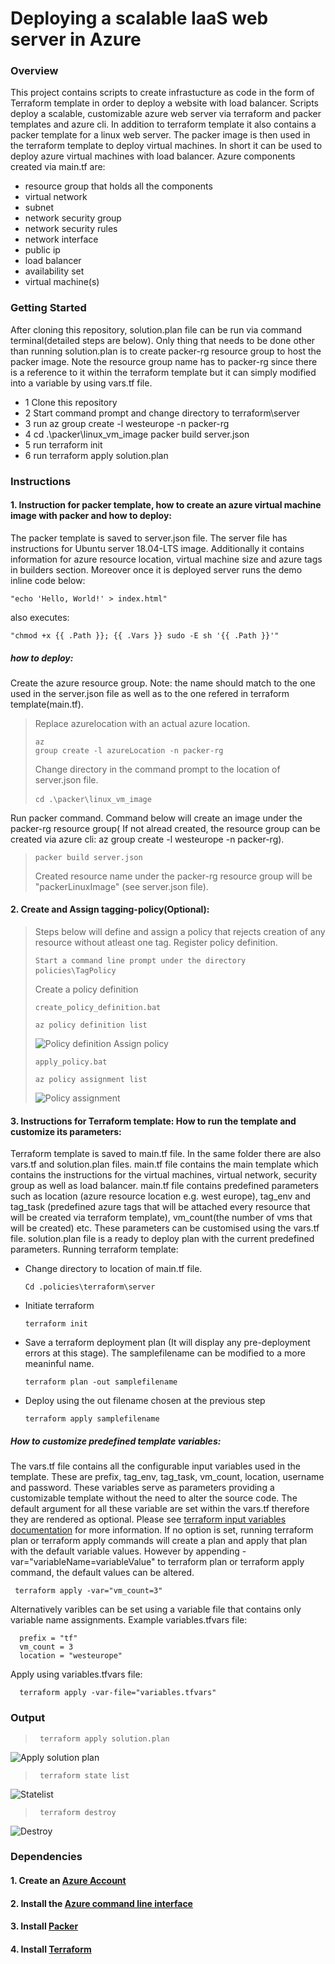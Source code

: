 # Deploying a scalable IaaS web server in Azure
### Overview
This project contains scripts to create infrastucture as code in the form of Terraform template in order to deploy a website with load balancer. Scripts deploy a scalable, customizable azure web server via terraform and packer templates and azure cli. In addition to terraform template it also contains a packer template for a linux web server. The packer image is then used in the terraform template to deploy virtual machines.
In short it can be used to deploy azure virtual machines with load balancer.
Azure components created via main.tf are:
*  resource group that holds all the components
*  virtual network
*  subnet
*  network security group
*  network security rules
*  network interface
*  public ip
*  load balancer
*  availability set
*  virtual machine(s)


### Getting Started
After cloning this repository, solution.plan file can be run via command terminal(detailed steps are below). Only thing that needs to be done other than running solution.plan is to create packer-rg resource group to host the packer image. Note the resource group name has to packer-rg since there is a reference to it within the terraform template but it can simply modified into a variable by using vars.tf file. 
* 1 Clone this repository
* 2 Start command prompt and change directory to terraform\server
* 3 run az group create -l westeurope -n packer-rg
* 4 cd .\packer\linux_vm_image packer build server.json
* 5 run terraform init 
* 6 run terraform apply solution.plan

### Instructions
#### 1. Instruction for packer template, how to create an azure virtual machine image with packer and how to deploy:
The packer template is saved to server.json file. The server file has instructions for Ubuntu server 18.04-LTS image. Additionally it contains information for azure resource location, virtual machine size and azure tags in builders section. Moreover once it is deployed server runs the demo inline code below: 

    "echo 'Hello, World!' > index.html"
    
also executes:

    "chmod +x {{ .Path }}; {{ .Vars }} sudo -E sh '{{ .Path }}'"
    
##### how to deploy:
Create the azure resource group. Note: the name should match to the one used in the server.json file as well as to the one refered in terraform template(main.tf).
>Replace azurelocation with an actual azure location. <pre><code>az group create -l azureLocation -n packer-rg </code></pre> 
Change directory in the command prompt to the location of server.json file.
><pre><code>cd .\packer\linux_vm_image</code> </pre> 
Run packer command. Command below will create an image under the packer-rg resource group( If not alread created, the resource group can be created via azure cli: az group create -l westeurope -n packer-rg).
><pre><code>packer build server.json </code></pre> 
>Created resource name under the packer-rg resource group will be "packerLinuxImage" (see server.json file).
#### 2. Create and Assign tagging-policy(Optional): </li>
> Steps below will define and assign a policy that rejects creation of any resource without atleast one tag.
>Register policy definition.  <pre><code>Start a command line prompt under the directory policies\TagPolicy</code> </pre> 
> Create a policy definition <pre><code>create_policy_definition.bat</code></pre>
> <pre><code>az policy definition list</code></pre> 
> ![Policy definition](https://github.com/sonercand/azure-deployment/blob/project1/tagging_policy_definition.PNG "Created Azure Policy definition")
> Assign policy <pre><code>apply_policy.bat</code></pre> 
> <pre><code>az policy assignment list</code></pre> 
> ![Policy assignment](https://github.com/sonercand/azure-deployment/blob/project1/tagging_policy_assignment.PNG "Created Azure Policy assignment")
#### 3. Instructions for Terraform template: How to run the template and customize its parameters:
Terraform template is saved to main.tf file. In the same folder there are also vars.tf and solution.plan files. main.tf file contains the main template which contains the instructions for the virtual machines, virtual network, security group as well as load balancer. main.tf file contains predefined parameters such as location (azure resource location e.g. west europe), tag_env and tag_task (predefined azure tags that will be attached every resource that will be created via terraform template), vm_count(the number of vms that will be created) etc. These parameters can be customised using the vars.tf file. solution.plan file is a ready to deploy plan with the current predefined parameters.
Running terraform template:
* Change directory to location of main.tf file.

      Cd .policies\terraform\server 
    
* Initiate terraform

      terraform init 
    
* Save a terraform deployment plan (It will display any pre-deployment errors at this stage). The samplefilename can be modified to a more meaninful name.

      terraform plan -out samplefilename 

* Deploy using the out filename chosen at the previous step

      terraform apply samplefilename

##### How to customize predefined template variables:
The vars.tf file contains all the configurable input variables used in the template. These are prefix, tag_env, tag_task, vm_count, location, username and password. 
These variables serve as parameters providing a customizable template without the need to alter the source code. The default argument for all these variable are set  within the vars.tf therefore they are rendered as optional. Please see [terraform input variables documentation](https://www.terraform.io/docs/configuration/variables.html) for more information.
If no option is set, running terraform plan or terraform apply commands will create a plan and apply that plan with the default variable values. However by appending -var="variableName=variableValue" to terraform plan or terraform apply command, the default values can be altered.


     terraform apply -var="vm_count=3"

Alternatively varibles can be set using a variable file that contains only variable name assignments.  Example variables.tfvars file: 

      prefix = "tf"
      vm_count = 3
      location = "westeurope"

Apply using variables.tfvars file:

      terraform apply -var-file="variables.tfvars"

### Output

><pre><code> terraform apply solution.plan </code></pre> 
![Apply solution plan](https://github.com/sonercand/azure-deployment/blob/project1/terraform_apply.PNG "Apply Solution.plan")
><pre><code> terraform state list   </code></pre> 
![Statelist](https://github.com/sonercand/azure-deployment/blob/project1/terraform_state_list.PNG "Statelist")
><pre><code> terraform destroy    </code></pre> 
![Destroy](https://github.com/sonercand/azure-deployment/blob/project1/terraform_destroy.PNG "Destroy")

### Dependencies
#### 1. Create an [Azure Account](https://portal.azure.com) 
#### 2. Install the [Azure command line interface](https://docs.microsoft.com/en-us/cli/azure/install-azure-cli?view=azure-cli-latest)
#### 3. Install [Packer](https://www.packer.io/downloads)
#### 4. Install [Terraform](https://www.terraform.io/downloads.html)
